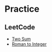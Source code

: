 # Practice

## LeetCode

* [Two Sum](https://github.com/andrewbeattie/practice/blob/2cd4ff027759faba806230d1825e5d42200808b0/leetcode/two_sum.py)
* [Roman to Integer](https://github.com/andrewbeattie/practice/blob/main/leetcode/roman_to_int.py)
